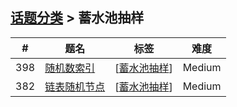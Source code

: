 <!--|This file generated by command(leetcode tag); DO NOT EDIT.            |-->
<!--+----------------------------------------------------------------------+-->
<!--|@author    Openset <openset.wang@gmail.com>                           |-->
<!--|@link      https://github.com/openset                                 |-->
<!--|@home      https://github.com/openset/leetcode                        |-->
<!--+----------------------------------------------------------------------+-->

## [话题分类](https://github.com/openset/leetcode/blob/master/tag/README.md) > 蓄水池抽样

| # | 题名 | 标签 | 难度 |
| :-: | - | - | :-: |
| 398 | [随机数索引](https://github.com/openset/leetcode/tree/master/problems/random-pick-index) | [[蓄水池抽样](https://github.com/openset/leetcode/tree/master/tag/reservoir-sampling/README.md)]  | Medium |
| 382 | [链表随机节点](https://github.com/openset/leetcode/tree/master/problems/linked-list-random-node) | [[蓄水池抽样](https://github.com/openset/leetcode/tree/master/tag/reservoir-sampling/README.md)]  | Medium |
